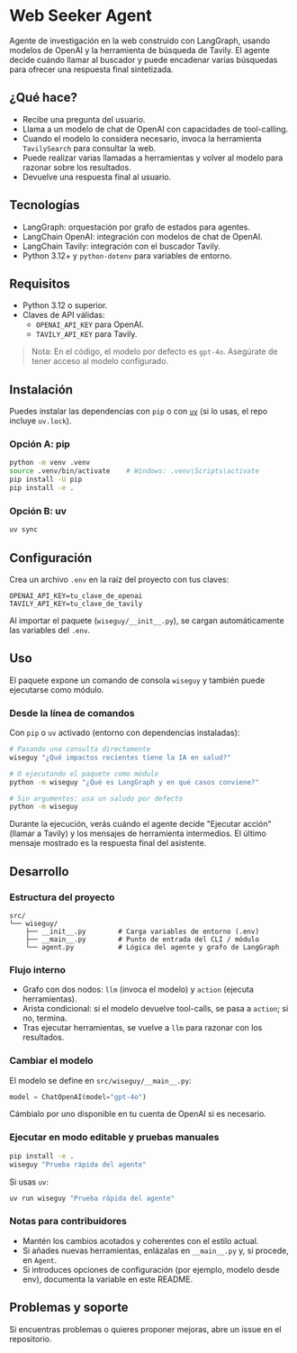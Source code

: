# Web Seeker Agent

Agente de investigación en la web construido con LangGraph, usando modelos de OpenAI y la herramienta de búsqueda de Tavily. El agente decide cuándo llamar al buscador y puede encadenar varias búsquedas para ofrecer una respuesta final sintetizada.

## ¿Qué hace?

- Recibe una pregunta del usuario.
- Llama a un modelo de chat de OpenAI con capacidades de tool-calling.
- Cuando el modelo lo considera necesario, invoca la herramienta `TavilySearch` para consultar la web.
- Puede realizar varias llamadas a herramientas y volver al modelo para razonar sobre los resultados.
- Devuelve una respuesta final al usuario.

## Tecnologías

- LangGraph: orquestación por grafo de estados para agentes.
- LangChain OpenAI: integración con modelos de chat de OpenAI.
- LangChain Tavily: integración con el buscador Tavily.
- Python 3.12+ y `python-dotenv` para variables de entorno.

## Requisitos

- Python 3.12 o superior.
- Claves de API válidas:
  - `OPENAI_API_KEY` para OpenAI.
  - `TAVILY_API_KEY` para Tavily.

> Nota: En el código, el modelo por defecto es `gpt-4o`. Asegúrate de tener acceso al modelo configurado.

## Instalación

Puedes instalar las dependencias con `pip` o con [`uv`](https://github.com/astral-sh/uv) (si lo usas, el repo incluye `uv.lock`).

### Opción A: pip

```bash
python -m venv .venv
source .venv/bin/activate    # Windows: .venv\Scripts\activate
pip install -U pip
pip install -e .
```

### Opción B: uv

```bash
uv sync
```

## Configuración

Crea un archivo `.env` en la raíz del proyecto con tus claves:

```env
OPENAI_API_KEY=tu_clave_de_openai
TAVILY_API_KEY=tu_clave_de_tavily
```

Al importar el paquete (`wiseguy/__init__.py`), se cargan automáticamente las variables del `.env`.

## Uso

El paquete expone un comando de consola `wiseguy` y también puede ejecutarse como módulo.

### Desde la línea de comandos

Con `pip` o `uv` activado (entorno con dependencias instaladas):

```bash
# Pasando una consulta directamente
wiseguy "¿Qué impactos recientes tiene la IA en salud?"

# O ejecutando el paquete como módulo
python -m wiseguy "¿Qué es LangGraph y en qué casos conviene?"

# Sin argumentos: usa un saludo por defecto
python -m wiseguy
```

Durante la ejecución, verás cuándo el agente decide "Ejecutar acción" (llamar a Tavily) y los mensajes de herramienta intermedios. El último mensaje mostrado es la respuesta final del asistente.

## Desarrollo

### Estructura del proyecto

```
src/
└── wiseguy/
    ├── __init__.py        # Carga variables de entorno (.env)
    ├── __main__.py        # Punto de entrada del CLI / módulo
    └── agent.py           # Lógica del agente y grafo de LangGraph
```

### Flujo interno

- Grafo con dos nodos: `llm` (invoca el modelo) y `action` (ejecuta herramientas).
- Arista condicional: si el modelo devuelve tool-calls, se pasa a `action`; si no, termina.
- Tras ejecutar herramientas, se vuelve a `llm` para razonar con los resultados.

### Cambiar el modelo

El modelo se define en `src/wiseguy/__main__.py`:

```python
model = ChatOpenAI(model="gpt-4o")
```

Cámbialo por uno disponible en tu cuenta de OpenAI si es necesario.

### Ejecutar en modo editable y pruebas manuales

```bash
pip install -e .
wiseguy "Prueba rápida del agente"
```

Si usas `uv`:

```bash
uv run wiseguy "Prueba rápida del agente"
```

### Notas para contribuidores

- Mantén los cambios acotados y coherentes con el estilo actual.
- Si añades nuevas herramientas, enlázalas en `__main__.py` y, si procede, en `Agent`.
- Si introduces opciones de configuración (por ejemplo, modelo desde env), documenta la variable en este README.

## Problemas y soporte

Si encuentras problemas o quieres proponer mejoras, abre un issue en el repositorio.

